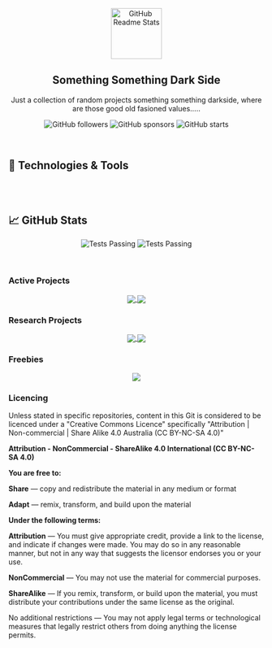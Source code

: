 <p align="center">
<!-- Header Logo -->
 <img width="100px" src="https://res.cloudinary.com/anuraghazra/image/upload/v1594908242/logo_ccswme.svg" align="center" alt="GitHub Readme Stats" />

<!-- Header Title -->
 <h2 align="center">Something Something Dark Side</h2>
 <p align="center">Just a collection of random projects something something darkside, where are those good old fasioned values.....</p>
<p align="center">
<img alt="GitHub followers" src="https://img.shields.io/github/followers/CrashOverrideProductions?label=Follow&style=social">
<img alt="GitHub sponsors" src="https://img.shields.io/github/sponsors/CrashOverrideProductions?&style=social">
<img alt="GitHub starts" src="https://img.shields.io/github/stars/CrashOverrideProductions?label?affiliations=OWNER%20COLLABORATOR&style=social">

</p>

</p>
</br>

<!-- Content -->
## 🔧 Technologies & Tools


<p align="center">
	  
<br>
<!--	  Test Here-->
<img alt="" src="https://img.shields.io/badge/Platform-Windows-success?style=flat&logo=Windows&logoColor=white&color=0078D6" />
<img alt="" src="https://img.shields.io/badge/Platform-Arduino-success?style=flat&logo=Arduino&logoColor=white&color=00979D" />
<img alt="" src="https://img.shields.io/badge/Code-Python-success?style=flat&logo=Python&logoColor=white&color=3776AB" />
<img alt="" src="https://img.shields.io/badge/Code-C%20Sharp-success?style=flat&logo=C%20Sharp&logoColor=white&color=239120" />
<img alt="" src="https://img.shields.io/badge/IDE-Visual%20Studio-success?style=flat&logo=Visual%20Studio&logoColor=white&color=5C2D91" />
<img alt="" src="https://img.shields.io/badge/IDE-Visual%20Studio%20Code-success?style=flat&logo=Visual%20Studio%20Code&logoColor=white&color=007ACC" />
<br>
	  
<!-- Statistics -->
## &#x1f4c8; GitHub Stats

<p align="center">
<img alt="Tests Passing" src="https://github-readme-stats.vercel.app/api?username=CrashOverrideProductions" />
<img alt="Tests Passing" src="https://github-readme-stats.vercel.app/api/top-langs/?username=CrashOverrideProductions&langs_count=4&hide=C" />
</p>
</br>


<!-- Repos -->
### Active Projects
<p align="center">
<a href="https://github.com/CrashOverrideProductions/GM-PIM-Reverse-Engineering">
  <img align="center" src="https://github-readme-stats.vercel.app/api/pin/?username=CrashOverrideProductions&repo=GM-PIM-Reverse-Engineering" />
</a>
<a href="https://github.com/CrashOverrideProductions/GMUart-Bluetooth">
  <img align="center" src="https://github-readme-stats.vercel.app/api/pin/?username=CrashOverrideProductions&repo=GMUart-Bluetooth" />
</a>
</p>

### Research Projects
<p align="center">
<a href="https://github.com/CrashOverrideProductions/FDSLoader">
  <img align="center" src="https://github-readme-stats.vercel.app/api/pin/?username=CrashOverrideProductions&repo=FDSLoader" />
</a>
<a href="https://github.com/CrashOverrideProductions/Ender_3_Pro-Dual-Extruder">
  <img align="center" src="https://github-readme-stats.vercel.app/api/pin/?username=CrashOverrideProductions&repo=Ender_3_Pro-Dual-Extruder" />
</a>
</p>
	
### Freebies
<p align="center">
<a href="https://github.com/CrashOverrideProductions/3D-Print-Files">
  <img align="center" src="https://github-readme-stats.vercel.app/api/pin/?username=CrashOverrideProductions&repo=3D-Print-Files" />
</a>

</p>

<!-- Licencing Always at the Bottom -->


### Licencing <img alt="" align="right" src="https://img.shields.io/badge/Licence-CC--BY--NC--SA--4.0-informational?style=flat&logo=Creative%20Commons&logoColor=white&color=EF9421" />

Unless stated in specific repositories, content in this Git is considered to be licenced under a "Creative Commons Licence" specifically "Attribution | Non-commercial | Share Alike 4.0 Australia (CC BY-NC-SA 4.0)"

**Attribution - NonCommercial - ShareAlike 4.0 International (CC BY-NC-SA 4.0)**

**You are free to:**

  **Share** — copy and redistribute the material in any medium or format

  **Adapt** — remix, transform, and build upon the material

**Under the following terms:**

  **Attribution** — You must give appropriate credit, provide a link to the license, and indicate if changes were made. You may do so in any reasonable manner, but not in any way that suggests the licensor endorses you or your use.

  **NonCommercial** — You may not use the material for commercial purposes.

  **ShareAlike** — If you remix, transform, or build upon the material, you must distribute your contributions under the same license as the original.

No additional restrictions — You may not apply legal terms or technological measures that legally restrict others from doing anything the license permits.

</p>
